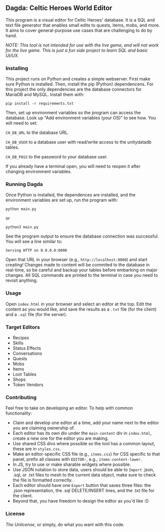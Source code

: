 ## Dagda: Celtic Heroes World Editor

This program is a visual editor for Celtic Heroes' database. It is a SQL and text file generator that enables small edits to quests, items, mobs, and more. It aims to cover general-purpose use cases that are challenging to do by hand.

*NOTE: This tool is not intended for use with the live game, and will not work for the live game. This is just a fun side project to learn SQL and basic UI/UX.*

### Installing

This project runs on Python and creates a simple webserver. First make sure Python is installed. Then, install the pip (Python) dependencens. For this project the only dependencies are the database connectors for MariaDB and MySQL. Install them with:

`pip install -r requirements.txt`

Then, set up environment variables so the program can access the database. Look up "Add environment variables (your OS)" to see how. You will need to set:

`CH_DB_URL` to the database URL.

`CH_DB_USER` to a database user with read/write access to the unitydatadb tables.

`CH_DB_PASS` to the password to your database user. 

If you already have a terminal open, you will need to reopen it after changing environment variables.

### Running Dagda

Once Python is installed, the dependences are installed, and the environment variables are set up, run the program with:

`python main.py` 

or

`python3 main.py`

See the program output to ensure the database connection was successful. You will see a line similar to:

`Serving HTTP on 0.0.0.0:8000`

Open that URL in your browser (e.g., `http://localhost:8000`) and start creating! Changes made to content will be commited to the database in real-time, so be careful and backup your tables before embarking on major changes. All SQL commands are printed to the terminal in case you need to revisit anything.

### Usage

Open `index.html` in your browser and select an editor at the top. Edit the content as you would like, and save the results as a `.txt` file (for the client) and a `.sql` file (for the server).

### Target Editors

* Recipes
* Skills
* Status Effects
* Conversations
* Quests
* Mobs
* Items
* Loot Tables
* Shops
* Token Vendors

### Contributing

Feel free to take on developing an editor. To help with common functionality:

* Claim and develop one editor at a time, add your name next to the editor you are claiming ownership of.
* Each editor has its own div under the `main-content` div in `index.html`, create a new one for the editor you are making.
* Use shared CSS divs where possible so the tool has a common layout, these are in `styles.css`.
* Make an editor-specific CSS file (e.g., `items.css`) for CSS specific to that panel, prefix all classes with `EDITOR-`, e.g., `items-content-lower`.
* In JS, try to use or make sharable widgets where possible.
* Use JSON notation to store data, users should be able to `Import` .json, .sql, or .txt files to mesh to the current data object, make sure to check the file is formatted correctly.
* Each editor should have one `Export` button that saves three files: the .json representation, the .sql DELETE/INSERT lines, and the .txt file for the client.
* Beyond that, you have freedom to design the editor as you'd like :D

### License

*The Unlicense*, or simply, do what you want with this code.

